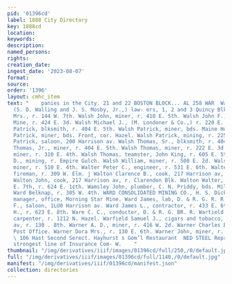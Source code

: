 ```yaml
---
pid: '01396cd'
label: 1888 City Directory
key: 1888cd
location: 
keywords: 
description: 
named_persons: 
rights: 
creation_date: 
ingest_date: '2023-08-07'
format: 
source: 
order: '1396'
layout: cmhc_item
text: "    panies in the City. 21 and 22 BOSTON BLOCK... AL 258 WAR  Walling & Mosby,
  (S. D. Walling and J. S. Mosby, Jr.,) law- ers, 1, 2 and 3 Quincy Blk. Walls Alice
  Mrs., r. 144 W. 7th. Walsh John, miner, r. 410 E. 5th. Walsh John F., miner, Forepaugh
  Mine, r. 424 E. 3d. Walsh Michael J., (M. Londoner & Co.,) r. 220 E. 4th. Walsh
  Patrick, blksmith, r. 404 E. 5th. Walsh Patrick, miner, bds. Maine Hotel. Walsh
  Patrick, miner, bds. Front, cor. Hazel. Walsh Patrick, mining, r. 225 W. 8th. Walsh
  Patrick, saloon, 200 Harrison av. Walsh Thomas, Sr., blksmith, r. 404 E. 5th. Walsh
  Thomas, Jr., miner, r. 404 E. 5th. Walsh Thomas, miner, r. 222 E. 3d. Walsh Thomas,
  miner, r. 310 E. 4th. Walsh Thomas, teamster, John King, r. 605 E. 5th. Walsh Thomas
  D., mining, r. Empire Gulch. Walsh William, miner, r. 500 E. 2d. Walsh William J.,
  miner, r. 510 E. 4th. Walter Peter C., engineer, r. 531 E. 6th. Walter Samuel R.,
  fireman, r. 309 W. Elm. j Walton Clarence B., cook, 217 Harrison av, r. 114 W. 4th.
  Walton John, cook, 217 Harrison av, r. Clarendon Blk. Walton Walter, grocer, 435
  E. 7th, r. 624 E. 1¢th. Wamsley John, plumber, C. N. Priddy, bds. Milwaukee House.
  Ward Belknap, r. 305 W. 4th. WARD CONSOLIDATED MINING CO., H. S. Dickerman, gen’l
  manager, office, Morning Star Mine. Ward James, lab, D. & R. G. R. R. Ward James
  F., saloon, 1LU0 Harrison av. Ward James L., contractor, r. 433 E. 6th. Ward Patrick
  H., r. 623 E. 8th. Ware C. C., conductor, D. & R. G. BR. R. Wartield Benjamin F.,
  carpenter, r. 1212 N. Hazel. Warfield Samuel J., cigars and tobacco, 314 Harrison
  av, r. 130 . 8th. Warner A. D., miner, r. 416 W. 2d. Warner Charles E., messenger,
  Post Office. Warner Dora Mrs., r. 130 E. 6th. Warner John, miner, r. 138 E. 4th.
  \ 106 Hast Second Serect. Hayhurst s Gom’l Restaurant  NED STEEL Represents the
  strongest line of Insurance Com- W.    "
thumbnail: "/img/derivatives/iiif/images/01396cd/full/250,/0/default.jpg"
full: "/img/derivatives/iiif/images/01396cd/full/1140,/0/default.jpg"
manifest: "/img/derivatives/iiif/01396cd/manifest.json"
collection: directories
---
```

